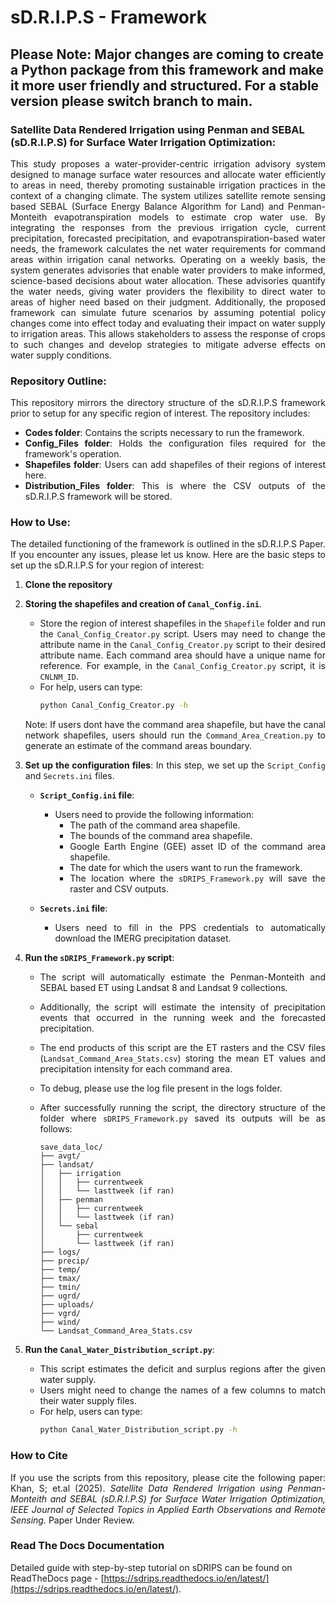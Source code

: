 # sD.R.I.P.S - Framework

## Please Note: Major changes are coming to create a Python package from this framework and make it more user friendly and structured. For a stable version please switch branch to main.

### Satellite Data Rendered Irrigation using Penman and SEBAL (sD.R.I.P.S) for Surface Water Irrigation Optimization: 

<div style="text-align: justify;">
This study proposes a water-provider-centric irrigation advisory system designed to manage surface water resources and allocate water efficiently to areas in need, thereby promoting sustainable irrigation practices in the context of a changing climate. The system utilizes satellite remote sensing based SEBAL (Surface Energy Balance Algorithm for Land) and Penman-Monteith evapotranspiration models to estimate crop water use. By integrating the responses from the previous irrigation cycle, current precipitation, forecasted precipitation, and evapotranspiration-based water needs, the framework calculates the net water requirements for command areas within irrigation canal networks. Operating on a weekly basis, the system generates advisories that enable water providers to make informed, science-based decisions about water allocation. These advisories quantify the water needs, giving water providers the flexibility to direct water to areas of higher need based on their judgment. Additionally, the proposed framework can simulate future scenarios by assuming potential policy changes come into effect today and evaluating their impact on water supply to irrigation areas. This allows stakeholders to assess the response of crops to such changes and develop strategies to mitigate adverse effects on water supply conditions.
</div>

### Repository Outline:
<div style="text-align: justify;">
This repository mirrors the directory structure of the sD.R.I.P.S framework prior to setup for any specific region of interest. The repository includes:

- **Codes folder**: Contains the scripts necessary to run the framework.
- **Config_Files folder**: Holds the configuration files required for the framework's operation.
- **Shapefiles folder**: Users can add shapefiles of their regions of interest here.
- **Distribution_Files folder**: This is where the CSV outputs of the sD.R.I.P.S framework will be stored.

</div>

### How to Use:
<div style="text-align: justify;">
The detailed functioning of the framework is outlined in the sD.R.I.P.S Paper. If you encounter any issues, please let us know. Here are the basic steps to set up the sD.R.I.P.S for your region of interest:

1. **Clone the repository**
2. **Storing the shapefiles and creation of `Canal_Config.ini`**. 
    - Store the region of interest shapefiles in the `Shapefile` folder and run the `Canal_Config_Creator.py` script. Users may need to change the attribute name in the `Canal_Config_Creator.py` script to their desired attribute name. Each command area should have a unique name for reference. For example, in the `Canal_Config_Creator.py` script, it is `CNLNM_ID`.
    - For help, users can type:
      ```bash
      python Canal_Config_Creator.py -h
      ```
    Note: If users dont have the command area shapefile, but have the canal network shapefiles, users should run the `Command_Area_Creation.py` to generate an estimate of the command areas boundary.
3. **Set up the configuration files**: In this step, we set up the `Script_Config` and `Secrets.ini` files.
   
    - **`Script_Config.ini` file**: 
        - Users need to provide the following information:
          - The path of the command area shapefile.
          - The bounds of the command area shapefile.
          - Google Earth Engine (GEE) asset ID of the command area shapefile.
          - The date for which the users want to run the framework.
          - The location where the `sDRIPS_Framework.py` will save the raster and CSV outputs.

    - **`Secrets.ini` file**:
        - Users need to fill in the PPS credentials to automatically download the IMERG precipitation dataset.
4. **Run the `sDRIPS_Framework.py` script**:
    - The script will automatically estimate the Penman-Monteith and SEBAL based ET using Landsat 8 and Landsat 9 collections.
    - Additionally, the script will estimate the intensity of precipitation events that occurred in the running week and the forecasted precipitation.
    - The end products of this script are the ET rasters and the CSV files (`Landsat_Command_Area_Stats.csv`) storing the mean ET values and precipitation intensity for each command area.
    - To debug, please use the log file present in the logs folder.
    - After successfully running the script, the directory structure of the folder where `sDRIPS_Framework.py` saved its outputs will be as follows:

      ```
      save_data_loc/
      ├── avgt/
      ├── landsat/
      │   ├── irrigation
      │   │   ├── currentweek
      │   │   └── lasttweek (if ran)   
      │   ├── penman
      │   │   ├── currentweek
      │   │   └── lasttweek (if ran)     
      │   └── sebal
      │       ├── currentweek
      │       └── lasttweek (if ran)
      ├── logs/
      ├── precip/
      ├── temp/
      ├── tmax/
      ├── tmin/
      ├── ugrd/
      ├── uploads/
      ├── vgrd/
      ├── wind/  
      └── Landsat_Command_Area_Stats.csv
      ```
5. **Run the `Canal_Water_Distribution_script.py`**:  
    - This script estimates the deficit and surplus regions after the given water supply.
    - Users might need to change the names of a few columns to match their water supply files.
    - For help, users can type:
      ```bash
      python Canal_Water_Distribution_script.py -h
      ```
</div>

### How to Cite
<div style="text-align: justify;">
If you use the scripts from this repository, please cite the following paper:
Khan, S; et.al (2025). <i>Satellite Data Rendered Irrigation using Penman-Monteith and SEBAL (sD.R.I.P.S) for Surface Water Irrigation Optimization, IEEE Journal of Selected Topics in Applied Earth Observations and Remote Sensing.</i> Paper Under Review.
</div>

### Read The Docs Documentation
Detailed guide with step-by-step tutorial on sDRIPS can be found on ReadTheDocs page - [https://sdrips.readthedocs.io/en/latest/](https://sdrips.readthedocs.io/en/latest/). 